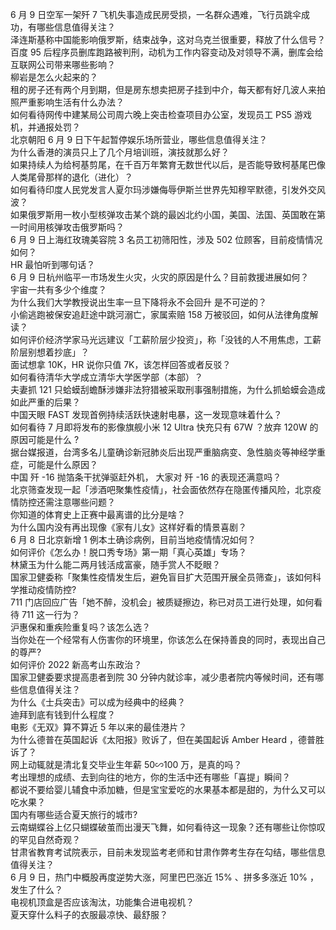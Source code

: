 6 月 9 日空军一架歼 7 飞机失事造成民房受损，一名群众遇难，飞行员跳伞成功，有哪些信息值得关注？  
泽连斯基称中国能影响俄罗斯，结束战争，这对乌克兰很重要，释放了什么信号？  
百度 95 后程序员删库跑路被判刑，动机为工作内容变动及对领导不满，删库会给互联网公司带来哪些影响？  
柳岩是怎么火起来的？  
租的房子还有两个月到期，但是房东想卖把房子挂到中介，每天都有好几波人来拍照严重影响生活有什么办法？  
如何看待网传中建某局公司周六晚上突击检查项目办公室，发现员工 PS5 游戏机，并通报处罚？  
北京朝阳 6 月 9 日下午起暂停娱乐场所营业，哪些信息值得关注？  
为什么香港的演员只上了几个月培训班，演技就那么好？  
如果持续人为给柯基剪尾，在千百万年繁育无数世代以后，是否能导致柯基尾巴像人类尾骨那样的退化（进化）？  
如何看待印度人民党发言人夏尔玛涉嫌侮辱伊斯兰世界先知穆罕默德，引发外交风波？  
如果俄罗斯用一枚小型核弹攻击某个跳的最凶北约小国，美国、法国、英国敢在第一时间用核弹攻击俄罗斯吗？  
6 月 9 日上海红玫瑰美容院 3 名员工初筛阳性，涉及 502 位顾客，目前疫情情况如何？  
HR 最怕听到哪句话？  
6 月 9 日杭州临平一市场发生火灾，火灾的原因是什么？目前救援进展如何？  
宇宙一共有多少个维度？  
为什么我们大学教授说出生率一旦下降将永不会回升 是不可逆的？  
小偷逃跑被保安追赶途中跳河溺亡，家属索赔 158 万被驳回，如何从法律角度解读？  
如何评价经济学家马光远建议「工薪阶层少投资」，称「没钱的人不用焦虑，工薪阶层别想着抄底」？  
面试想拿 10K，HR 说你只值 7K，该怎样回答或者反驳？  
如何看待清华大学成立清华大学医学部（本部）？  
夫妻抓 121 只蛤蟆刮蟾酥涉嫌非法狩猎被采取刑事强制措施，为什么抓蛤蟆会造成如此严重的后果？  
中国天眼 FAST 发现首例持续活跃快速射电暴，这一发现意味着什么？  
如何看待 7 月即将发布的影像旗舰小米 12 Ultra 快充只有 67W ？放弃 120W 的原因可能是什么 ?  
据台媒报道，台湾多名儿童确诊新冠肺炎后出现严重脑病变、急性脑炎等神经学重症，可能是什么原因？  
中国 歼 -16 抛箔条干扰弹驱赶外机， 大家对 歼 -16 的表现还满意吗？  
北京筛查发现一起「涉酒吧聚集性疫情」，社会面依然存在隐匿传播风险，北京疫情防控还需注意哪些问题？  
你知道的体育史上正赛中最离谱的比分是啥？  
为什么国内没有再出现像《家有儿女》这样好看的情景喜剧？  
6 月 8 日北京新增 1 例本土确诊病例，目前当地疫情情况如何？  
如何评价《怎么办！脱口秀专场》第一期「真心英雄」专场？  
林黛玉为什么能二两月钱活成富豪，随手赏人不眨眼？  
国家卫健委称「聚集性疫情发生后，避免盲目扩大范围开展全员筛查」，该如何科学推动疫情防控?  
711 门店回应广告「她不醉，没机会」被质疑擦边，称已对员工进行处理，如何看待 711 这一行为？  
沪惠保和重疾险重复吗？该怎么选？  
当你处在一个经常有人伤害你的环境里，你该怎么在保持善良的同时，表现出自己的尊严?  
如何评价 2022 新高考山东政治？  
国家卫健委要求提高患者到院 30 分钟内就诊率，减少患者院内等候时间，还有哪些信息值得关注？  
为什么《士兵突击》可以成为经典中的经典？  
迪拜到底有钱到什么程度？  
电影《无双》算不算近 5 年以来的最佳港片？  
为什么德普在英国起诉《太阳报》败诉了，但在美国起诉 Amber Heard ，德普胜诉了？  
网上动辄就是清北复交毕业生年薪 50∽100 万，是真的吗？  
考出理想的成绩、去到向往的地方，你的生活中还有哪些「喜提」瞬间？  
都说不要给婴儿辅食中添加糖，但是宝宝爱吃的水果基本都是甜的，为什么又可以吃水果？  
国内有哪些适合夏天旅行的城市?  
云南蝴蝶谷上亿只蝴蝶破茧而出漫天飞舞，如何看待这一现象？还有哪些让你惊叹的罕见自然奇观？  
甘肃省教育考试院表示，目前未发现监考老师和甘肃作弊考生存在勾结，哪些信息值得关注？  
6 月 9 日，热门中概股再度逆势大涨，阿里巴巴涨近 15% 、拼多多涨近 10% ，发生了什么？  
电视机顶盒是否应该淘汰，功能集合进电视机？  
夏天穿什么料子的衣服最凉快、最舒服？  

